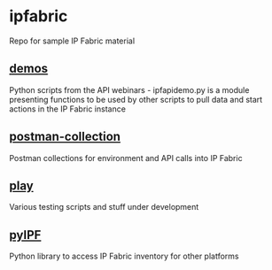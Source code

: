 # ipfabric
Repo for sample IP Fabric material

## [demos](./tree/master/demos)

Python scripts from the API webinars - ipfapidemo.py is a module presenting functions to be used by other scripts to pull data and start actions in the IP Fabric instance

## [postman-collection](./tree/master/postman-collection)

Postman collections for environment and API calls into IP Fabric

## [play](./tree/master/play)

Various testing scripts and stuff under development

## [pyIPF](./tree/master/pyIPF)

Python library to access IP Fabric inventory for other platforms
